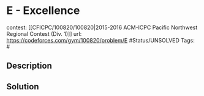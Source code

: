 # E - Excellence

contest: [[CFICPC/100820/100820|2015-2016 ACM-ICPC Pacific Northwest Regional Contest (Div. 1)]]
url: https://codeforces.com/gym/100820/problem/E
#Status/UNSOLVED
Tags: #

## Description

## Solution

